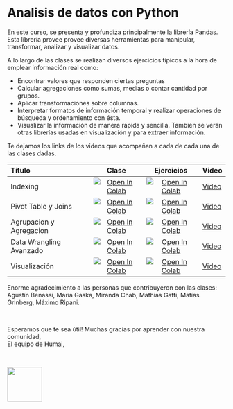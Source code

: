 # Analisis de datos con Python

En este curso, se presenta y profundiza principalmente la librería Pandas. Esta librería provee provee diversas herramientas para manipular, transformar, analizar y visualizar datos.

A lo largo de las clases se realizan diversos ejercicios típicos a la hora de emplear información real como:
- Encontrar valores que responden ciertas preguntas
- Calcular agregaciones como sumas, medias o contar cantidad por grupos.
- Aplicar transformaciones sobre columnas.
- Interpretar formatos de información temporal y realizar operaciones de búsqueda y ordenamiento con ésta.
- Visualizar la información de manera rápida y sencilla.
También se verán otras librerías usadas en visualización y para extraer información.

Te dejamos los links de los videos que acompañan a cada de cada una de las clases dadas.


| Título        | Clase         | Ejercicios | Video
|:--------------------|:--------------------:|:--------------------:|:--------------------
| Indexing | [![Open In Colab](https://colab.research.google.com/assets/colab-badge.svg)](https://colab.research.google.com/github/institutohumai/cursos-python/blob/master/AnalisisDeDatos/1_Indexing/Indexing.ipynb) | [![Open In Colab](https://colab.research.google.com/assets/colab-badge.svg)](https://colab.research.google.com/github/institutohumai/cursos-python/blob/master/AnalisisDeDatos/1_Indexing/ejercicio/ejercicio.ipynb) | [Video](https://www.youtube.com/watch?v=grBT_YZXHwU&list=PLISuMnTdVU-yObpmSVldV6INufjlcOnqa&index=1) |
| Pivot Table y Joins | [![Open In Colab](https://colab.research.google.com/assets/colab-badge.svg)](https://colab.research.google.com/github/institutohumai/cursos-python/blob/master/AnalisisDeDatos/2_Pivot_Table_y_Joins/clase-2.ipynb) | [![Open In Colab](https://colab.research.google.com/assets/colab-badge.svg)](https://colab.research.google.com/github/institutohumai/cursos-python/blob/master/AnalisisDeDatos/2_Pivot_Table_y_Joins/clase-2-ejercicios.ipynb) | [Video](https://www.youtube.com/watch?v=xr00OfQn0JU&list=PLISuMnTdVU-yObpmSVldV6INufjlcOnqa&index=2) |
| Agrupacion y Agregacion | [![Open In Colab](https://colab.research.google.com/assets/colab-badge.svg)](https://colab.research.google.com/github/institutohumai/cursos-python/blob/master/AnalisisDeDatos/3_Agrupacion_y_Agregacion/agrupacion_agregacion.ipynb) | [![Open In Colab](https://colab.research.google.com/assets/colab-badge.svg)](https://colab.research.google.com/github/institutohumai/cursos-python/blob/master/AnalisisDeDatos/3_Agrupacion_y_Agregacion/ejercicio/ejercicio.ipynb) | [Video](https://www.youtube.com/watch?v=NFERQ_bCfHw&list=PLISuMnTdVU-yObpmSVldV6INufjlcOnqa&index=3) |
| Data Wrangling Avanzado | [![Open In Colab](https://colab.research.google.com/assets/colab-badge.svg)](https://colab.research.google.com/github/institutohumai/cursos-python/blob/master/AnalisisDeDatos/4_Data_Wrangling_Avanzado/data_wrangling_avanzado.ipynb) | [![Open In Colab](https://colab.research.google.com/assets/colab-badge.svg)](https://colab.research.google.com/github/institutohumai/cursos-python/blob/master/AnalisisDeDatos/4_Data_Wrangling_Avanzado/ejercicio/ejercicio.ipynb) | [Video](https://www.youtube.com/watch?v=fjOgkNA-sQ4&list=PLISuMnTdVU-yObpmSVldV6INufjlcOnqa&index=4) |
| Visualización | [![Open In Colab](https://colab.research.google.com/assets/colab-badge.svg)](https://colab.research.google.com/github/institutohumai/cursos-python/blob/master/AnalisisDeDatos/5_Visualizacion/Visualizacion.ipynb) | [![Open In Colab](https://colab.research.google.com/assets/colab-badge.svg)](https://colab.research.google.com/github/institutohumai/cursos-python/blob/master/AnalisisDeDatos/5_Visualizacion/Ejercitacion/Ejercitacion_Extra.ipynb) | [Video](https://www.youtube.com/watch?v=zgVEpj-6ChY&list=PLISuMnTdVU-yObpmSVldV6INufjlcOnqa&index=5) |

Enorme agradecimiento a las personas que contribuyeron con las clases:
Agustín Benassi, María Gaska, Miranda Chab, Mathias Gatti, Matías Grinberg, Máximo Ripani.

<br>  

Esperamos que te sea útil! Muchas gracias por aprender con nuestra comunidad,  
El equipo de Humai,  

<br>  

<img src='https://humai.com.ar/static/logos/isologo.png' width='80px' margin='100px'></img>